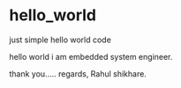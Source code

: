 # hello_world
just simple hello world code

hello world
 i am embedded system engineer.
 
thank you.....
regards,
Rahul shikhare.
